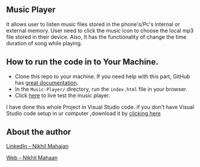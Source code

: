 ## Music Player

It allows user to listen music files stored in the phone's/Pc's internal or external memory. 
User need to click the music icon to choose the local mp3 file stored in their device. Also, It has the functionality of change the time duration of song while playing. 


## How to run the code in to Your Machine.
- Clone this repo to your machine. If you need help with this part, GitHub has [great documentation](https://help.github.com/articles/fork-a-repo/). 
- In the `Music-Player/` directory, run the `index.html` file in your browser. 
- Click [here](https://nikhilmahajan918.github.io/Music-Player/) to live test the music player. 

I have done this whole Project in Visual Studio code. if you don't have Visual Studio code setup in ur computer ,download it by [clicking here](https://code.visualstudio.com/Download)

## About the author

[LinkedIn - Nikhil Mahajan](https://www.linkedin.com/in/nikhil-mahajan-92b9631a0/ "Nikhil Mahajan's LinkedIn profile")

[Web - Nikhil Mahaan](https://nikhilmahajan.netlify.app/ "Nikhil Mahajan Portfolio")

```